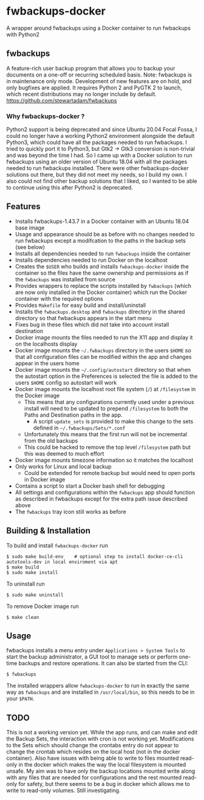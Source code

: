 # fwbackups-docker
A wrapper around fwbackups using a Docker container to run fwbackups with Python2

## fwbackups
A feature-rich user backup program that allows you to backup your documents on a one-off or recurring scheduled basis.
Note: fwbackups is in maintenance only mode. Development of new features are on hold, and only bugfixes are applied.
It requires Python 2 and PyGTK 2 to launch, which recent distributions may no longer include by default.
https://github.com/stewartadam/fwbackups

### Why fwbackups-docker ?
Python2 support is being deprecated and since Ubuntu 20.04 Focal Fossa, I could no longer have a working Python2
environment alongside the default Python3, which could have all the packages needed to run fwbackups.
I tried to quickly port it to Python3, but Gtk2 -> Gtk3 conversion is non-trivial and was beyond the time I had.
So I came up with a Docker solution to run fwbackups using an older version of Ubuntu 18.04 with all the packages needed
to run fwbackups installed. There were other fwbackups-docker solutions out there, but they did not meet my needs,
so I build my own. I also could not find other backup solutions that I liked, so I wanted to be able to continue using
this after Python2 is deprecated.

## Features
* Installs fwbackups-1.43.7 in a Docker container with an Ubuntu 18.04 base image
* Usage and appearance should be as before with no changes needed to run fwbackups except a modifcation to the paths in
the backup sets (see below)
* Installs all dependencies needed to run `fwbackups` inside the container
* Installs dependencies needed to run Docker on the localhost
* Creates the `$USER` who builds and installs `fwbackups-docker` inside the container so the files have the same
ownership and permissions as if the `fwbackups` was installed from source
* Provides wrappers to replace the scripts installed by `fwbackups` (which are now only installed in the Docker
container) which run the Docker container with the required options
* Provides `Makefile` for easy build and install/uninstall
* Installs the `fwbackups.desktop` and `fwbackups` directory in the shared directory so that fwbackups appears in the start
menu
* Fixes bug in these files which did not take into account install destination
* Docker image mounts the files needed to run the X11 app and display it on the localhosts display
* Docker image mounts the `~/.fwbackups` directory in the users `$HOME` so that all configuration files can be modified
within the app and changes appear in the users home
* Docker image mounts the `~/.config/autostart` directory so that when the autostart option in the Preferences is selected
the file is added to the users `$HOME` config so autostart will work
* Docker image mounts the localhost root file system (`/`) at `/filesystem` in the Docker image
  * This means that any configurations currently used under a previous install will need to be updated to prepend
  `/filesystem` to both the Paths and Destination paths in the app.
    * A script `update_sets` is provided to make this change to the sets defined in `~/.fwbackups/Sets/*.conf`
  * Unfortunately this means that the first run will not be incremental from the old backups
  * This could be hacked to remove the top level `/filesystem` path but this was deemed to much effort
* Docker image mounts timezone information so it matches the localhost
* Only works for Linux and local backup
  * Could be extended for remote backup but would need to open ports in Docker image
* Contains a script to start a Docker bash shell for debugging
* All settings and configurations within the `fwbackups` app should function as described in fwbackups except for the
extra path issue described above
* The `fwbackups` tray icon still works as before

## Building & Installation
To build and install `fwbackups-docker` run
```commandline
$ sudo make build-env    # optional step to install docker-ce-cli autotools-dev in local enviroment via apt
$ make build
$ sudo make install
```
To uninstall run
```commandline
$ sudo make uninstall
```
To remove Docker image run
```commandline
$ make clean
```
## Usage
fwbackups installs a menu entry under `Applications > System Tools` to start the backup administrator, a GUI tool to manage sets or perform one-time backups and restore operations. It can also be started from the CLI:

```commandline
$ fwbackups
```
The installed wrappers allow `fwbackups-docker` to run in exactly the same way as `fwbackups` and are installed in `/usr/local/bin`, so this needs to be in your `$PATH`.

## TODO
This is not a working version yet. While the app runs, and can make and edit the Backup Sets, the interaction with cron
is not working yet. Modifications to the Sets which should change the crontabs entry do not appear to change the crontab
which resides on the local host (not in the docker container).
Also have issues with being able to write to files mounted read-only in the docker which makes the way the local filesystem
is mounted unsafe. My aim was to have only the backup locations mounted write along with any files that are needed for configurations
and the rest mounted read-only for safety, but there seems to be a bug in docker which allows me to write to read-only volumes. Still investigating.
